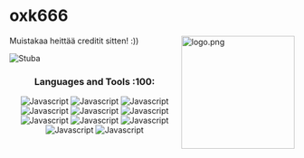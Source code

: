 # oxk666
Muistakaa heittää creditit sitten! :))
<img align="right" src="https://raw.githubusercontent.com/ecriminal/ecriminal/main/assets/cannabis.png" alt="logo.png" width="200" /> 



<img src="https://komarev.com/ghpvc/?username=oxk666" alt="Stuba" />

<h3 align="center">Languages and Tools :100:</h3>
<p align="center">
    <img alt="Javascript" src="https://img.shields.io/badge/-JAVASCRIPT-black?style=for-the-badge&logo=JavaScript&logoColor=7289DA"></a> 
    <img alt="Javascript" src="https://img.shields.io/badge/-React-black?style=for-the-badge&logo=React&logoColor=7289DA"></a> 
    <img alt="Javascript" src="https://img.shields.io/badge/-Typescript-black?style=for-the-badge&logo=typescript&logoColor=7289DA"></a> 
    <img alt="Javascript" src="https://img.shields.io/badge/-Python-black?style=for-the-badge&logo=Python&logoColor=7289DA"></a> 
    <img alt="Javascript" src="https://img.shields.io/badge/-Mysql-black?style=for-the-badge&logo=Mysql&logoColor=7289DA"></a> 
    <img alt="Javascript" src="https://img.shields.io/badge/-Firebase-black?style=for-the-badge&logo=Firebase&logoColor=7289DA"></a> 
    <img alt="Javascript" src="https://img.shields.io/badge/-Git-black?style=for-the-badge&logo=Git&logoColor=7289DA"></a> 
    <img alt="Javascript" src="https://img.shields.io/badge/-Lua-black?style=for-the-badge&logo=Lua&logoColor=7289DA"></a> 
    <img alt="Javascript" src="https://img.shields.io/badge/-PHP-black?style=for-the-badge&logo=PHP&logoColor=7289DA"></a> 
    <img alt="Javascript" src="https://img.shields.io/badge/-Laravel-black?style=for-the-badge&logo=Laravel&logoColor=7289DA"></a> 
    <img alt="Javascript" src="https://img.shields.io/badge/-wordpress-black?style=for-the-badge&logo=wordpress&logoColor=7289DA"></a> 
</p>
